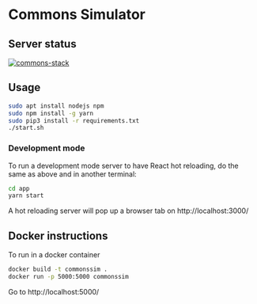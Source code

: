 # Commons Simulator

## Server status

[![commons-stack](https://circleci.com/gh/commons-stack/commons-simulator.svg?style=svg)](https://app.circleci.com/pipelines/github/commons-stack/commons-simulator)

## Usage

```sh
sudo apt install nodejs npm
sudo npm install -g yarn
sudo pip3 install -r requirements.txt
./start.sh
```

### Development mode

To run a development mode server to have React hot reloading, do the same as above and in another terminal:
```sh
cd app
yarn start
```

A hot reloading server will pop up a browser tab on http://localhost:3000/

## Docker instructions

To run in a docker container

```sh
docker build -t commonssim .
docker run -p 5000:5000 commonssim
```

Go to http://localhost:5000/
